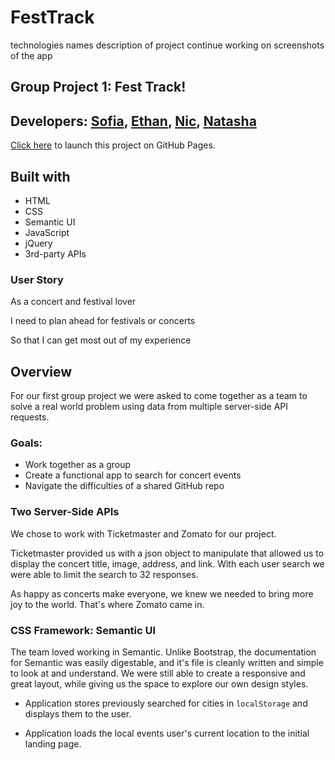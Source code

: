 # FestTrack
technologies
names
description of project
continue working on 
screenshots of the app

## Group Project 1: Fest Track!

## Developers: [Sofia](https://github.com/iskona), [Ethan](https://github.com/esteinmetzer), [Nic](https://github.com/nicolaeghetan), [Natasha](https://github.com/nadair42)

[Click here](https://iskona.github.io/FestTrack/) to launch this project on GitHub Pages.

## Built with
* HTML
* CSS
* Semantic UI
* JavaScript
* jQuery
* 3rd-party APIs

### User Story

As a concert and festival lover

I need to plan ahead for festivals or concerts

So that I can get most out of my experience

## Overview

For our first group project we were asked to come together as a team to solve a real world problem using data from multiple server-side API requests.

### Goals:

- Work together as a group
- Create a functional app to search for concert events
- Navigate the difficulties of a shared GitHub repo

### Two Server-Side APIs

We chose to work with Ticketmaster and Zomato for our project.

Ticketmaster provided us with a json object to manipulate that allowed us to display
the concert title, image, address, and link. With each user search we were able to limit
the search to 32 responses.

As happy as concerts make everyone, we knew we needed to bring more joy to the
world. That's where Zomato came in.

### CSS Framework: Semantic UI

The team loved working in Semantic. Unlike Bootstrap, the documentation for Semantic was easily digestable, and it's file is cleanly written and simple
to look at and understand. We were still able to create a responsive and great
layout, while giving us the space to explore our own design styles.

* Application stores previously searched for cities in `localStorage` and displays them to the user.

* Application loads the local events user's current location to the initial landing page.